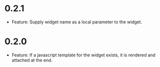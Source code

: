 # 0.2.1
  * Feature: Supply widget name as a local parameter to the widget.

# 0.2.0
  * Feature: If a javascript template for the widget exists, it is rendered and attached at the end.

